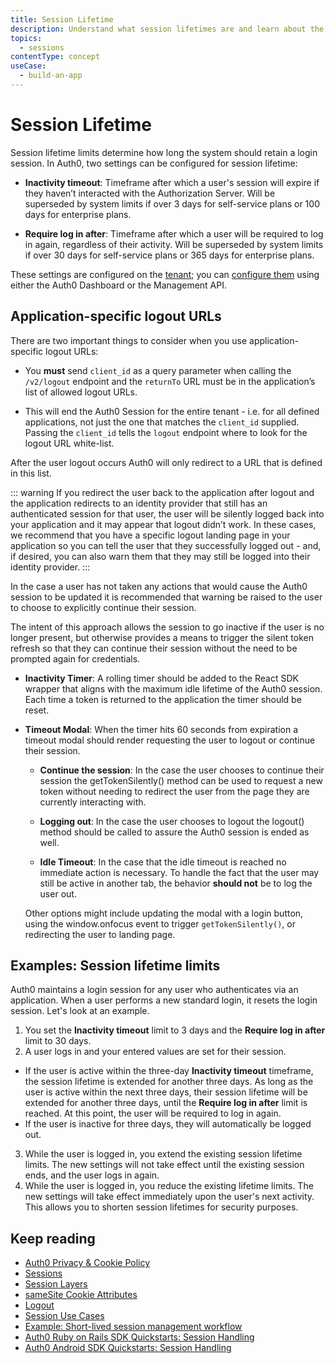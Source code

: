 ```yaml
---
title: Session Lifetime
description: Understand what session lifetimes are and learn about the relevant settings.
topics:
  - sessions
contentType: concept
useCase:
  - build-an-app
---
```

# Session Lifetime

Session lifetime limits determine how long the system should retain a login session.  In Auth0, two settings can be configured for session lifetime:

* **Inactivity timeout**: Timeframe after which a user's session will expire if they haven’t interacted with the Authorization Server. Will be superseded by system limits if over 3 days for self-service plans or 100 days for enterprise plans.

* **Require log in after**: Timeframe after which a user will be required to log in again, regardless of their activity. Will be superseded by system limits if over 30 days for self-service plans or 365 days for enterprise plans.

These settings are configured on the [tenant](/getting-started/the-basics#account-and-tenants); you can [configure them](/dashboard/guides/tenants/configure-session-lifetime-settings) using either the Auth0 Dashboard or the Management API.

## Application-specific logout URLs

There are two important things to consider when you use application-specific logout URLs:

* You **must** send `client_id` as a query parameter when calling the `/v2/logout` endpoint and the `returnTo` URL must be in the application’s list of allowed logout URLs.

* This will end the Auth0 Session for the entire tenant - i.e. for all defined applications, not just the one that matches the `client_id` supplied. Passing the `client_id` tells the `logout` endpoint where to look for the logout URL white-list.

After the user logout occurs Auth0 will only redirect to a URL that is defined in this list. 

::: warning
If you redirect the user back to the application after logout and the application redirects to an identity provider that still has an authenticated session for that user, the user will be silently logged back into your application and it may appear that logout didn’t work. In these cases, we recommend that you have a specific logout landing page in your application so you can tell the user that they successfully logged out - and, if desired, you can also warn them that they may still be logged into their identity provider.
:::

In the case a user has not taken any actions that would cause the Auth0 session to be updated it is recommended that warning be raised to the user to choose to explicitly continue their session.

The intent of this approach allows the session to go inactive if the user is no longer present, but otherwise provides a means to trigger the silent token refresh so that they can continue their session without the need to be prompted again for credentials.

* **Inactivity Timer**: A rolling timer should be added to the React SDK wrapper that aligns with the maximum idle lifetime of the Auth0 session.  Each time a token is returned to the application the timer should be reset.

* **Timeout Modal**: When the timer hits 60 seconds from expiration a timeout modal should render requesting the user to logout or continue their session. 

    * **Continue the session**: In the case the user chooses to continue their session the getTokenSilently() method can be used to request a new token without needing to redirect the user from the page they are currently interacting with.

    * **Logging out**: In the case the user chooses to logout the logout() method should be called to assure the Auth0 session is ended as well.

    * **Idle Timeout**: In the case that the idle timeout is reached no immediate action is necessary.  To handle the fact that the user may still be active in another tab, the behavior **should not** be to log the user out. 

    Other options might include updating the modal with a login button, using the window.onfocus event to trigger `getTokenSilently()`, or redirecting the user to landing page.

## Examples: Session lifetime limits

Auth0 maintains a login session for any user who authenticates via an application. When a user performs a new standard login, it resets the login session. Let's look at an example.

1. You set the **Inactivity timeout** limit to 3 days and the **Require log in after** limit to 30 days.
2. A user logs in and your entered values are set for their session. 
  * If the user is active within the three-day **Inactivity timeout** timeframe, the session lifetime is extended for another three days. As long as the user is active within the next three days, their session lifetime will be extended for another three days, until the **Require log in after** limit is reached. At this point, the user will be required to log in again.
  * If the user is inactive for three days, they will automatically be logged out. 
3. While the user is logged in, you extend the existing session lifetime limits. The new settings will not take effect until the existing session ends, and the user logs in again.
4. While the user is logged in, you reduce the existing lifetime limits. The new settings will take effect immediately upon the user's next activity. This allows you to shorten session lifetimes for security purposes.

## Keep reading

* [Auth0 Privacy & Cookie Policy](https://auth0.com/privacy)
* [Sessions](/sessions)
* [Session Layers](/sessions/concepts/session-layers)
* [sameSite Cookie Attributes](/sessions/concepts/cookie-attributes)
* [Logout](/logout)
* [Session Use Cases](/sessions/references/sample-use-cases-sessions)
* [Example: Short-lived session management workflow](/sessions/references/example-short-lived-session-mgmt)
* [Auth0 Ruby on Rails SDK Quickstarts: Session Handling](/quickstart/webapp/rails/02-session-handling)
* [Auth0 Android SDK Quickstarts: Session Handling](/quickstart/native/android/03-session-handling)
